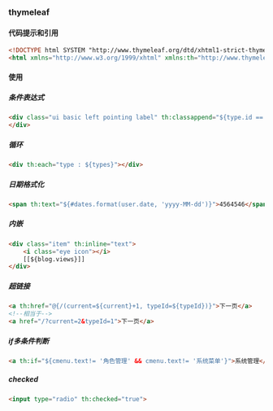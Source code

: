 ### thymeleaf

#### 代码提示和引用

```html
<!DOCTYPE html SYSTEM "http://www.thymeleaf.org/dtd/xhtml1-strict-thymeleaf-spring4-4.dtd">
<html xmlns="http://www.w3.org/1999/xhtml" xmlns:th="http://www.thymeleaf.org">
```

#### 使用

##### 条件表达式

```html
<div class="ui basic left pointing label" th:classappend="${type.id == typeId}?'teal'" th:text="${type.sum}">  20   
</div>
```

##### 循环

```html
<div th:each="type : ${types}"></div>
```

##### 日期格式化

```html
<span th:text="${#dates.format(user.date, 'yyyy-MM-dd')}">4564546</span>  
```

##### 内嵌

```html
<div class="item" th:inline="text">
    <i class="eye icon"></i>
    [[${blog.views}]]
</div>
```

##### 超链接

```html
<a th:href="@{/(current=${current}+1, typeId=${typeId})}">下一页</a>
<!--相当于-->
<a href="/?current=2&typeId=1">下一页</a>
```

##### if多条件判断

```html
<a th:if="${cmenu.text!= '角色管理' && cmenu.text!= '系统菜单'}">系统管理</a>
```

##### checked

```html
<input type="radio" th:checked="true">
```

